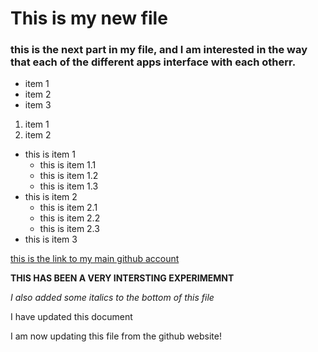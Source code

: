 # This is my new file

### this is the next part in my file, and I am interested in the way that each of the different apps interface with each otherr.


- item 1
- item 2
- item 3

1. item 1
1. item 2

- this is item 1
	- this is item 1.1
	- this is item 1.2
	- this is item 1.3
- this is item 2
	- this is item 2.1
	- this is item 2.2
	- this is item 2.3
- this is item 3

[this is the link to my main github account](https://github.com/ahoffbauer127)

**THIS HAS BEEN A VERY INTERSTING EXPERIMEMNT**

*I also added some italics to the bottom of this file*


I have updated this document

I am now updating this file from the github website!
